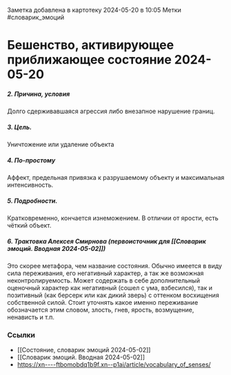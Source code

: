 Заметка добавлена в картотеку 2024-05-20 в 10:05
Метки #словарик_эмоций 

#  Бешенство, активирующее приближающее состояние 2024-05-20

##### 2. Причина, условия
Долго сдерживавшаяся агрессия либо внезапное нарушение границ.
##### 3. Цель.
Уничтожение или удаление объекта
##### 4. По-простому
Аффект, предельная привязка к разрушаемому объекту и максимальная интенсивность.
##### 5. Подробности.
Кратковременно, кончается изнеможением. В отличии от ярости, есть чёткий объект.
##### 6. Трактовка Алексея Смирнова (первоисточник для [[Словарик эмоций. Вводная 2024-05-02]])
Это скорее метафора, чем название состояния. Обычно имеется в виду сила переживания, его негативный характер, а так же возможная неконтролируемость. Может содержать в себе дополнительный оценочный характер как негативный (сошел с ума, взбесился), так и позитивный (как берсерк или как дикий зверь) с оттенком восхищения собственной силой. Стоит уточнять какое именно переживание обозначается этим словом, злость, гнев, ярость, возмущение, ненависть и т.п.


### Ссылки
- [[Состояние, словарик эмоций 2024-05-02]]
- [[Словарик эмоций. Вводная 2024-05-02]]
- https://xn----ftbomobdq1b9f.xn--p1ai/article/vocabulary_of_senses/




